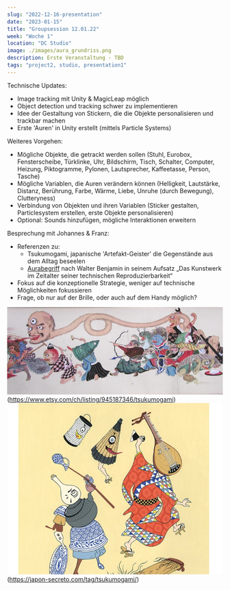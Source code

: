 ```yaml
---
slug: "2022-12-16-presentation"
date: "2023-01-15"
title: "Groupsession 12.01.22"
week: "Woche 1"
location: "DC Studio"
image: ./images/aura_grundriss.png
description: Erste Veranstaltung - TBD
tags: "project2, studio, presentation1"
---
```

Technische Updates:
- Image tracking mit Unity & MagicLeap möglich
- Object detection und tracking schwer zu implementieren
- Idee der Gestaltung von Stickern, die die Objekte personalisieren und trackbar machen
- Erste 'Auren' in Unity erstellt (mittels Particle Systems)

Weiteres Vorgehen:
- Mögliche Objekte, die getrackt werden sollen (Stuhl, Eurobox, Fensterscheibe, Türklinke, Uhr, Bildschirm, Tisch, Schalter, Computer, Heizung, Piktogramme, Pylonen, Lautsprecher, Kaffeetasse, Person, Tasche)
- Mögliche Variablen, die Auren verändern können (Helligkeit, Lautstärke, Distanz, Berührung, Farbe, Wärme, Liebe, Unruhe (durch Bewegung), Clutteryness)
- Verbindung von Objekten und ihren Variablen (Sticker gestalten, Particlesystem erstellen, erste Objekte personalisieren)
- Optional: Sounds hinzufügen, mögliche Interaktionen erweitern

Besprechung mit Johannes & Franz:
- Referenzen zu:
    - Tsukumogami, japanische 'Artefakt-Geister' die Gegenstände aus dem Alltag beseelen
    - [Aurabegriff](https://de.wikipedia.org/wiki/Aura_(Benjamin)) nach Walter Benjamin in seinem Aufsatz „Das Kunstwerk im Zeitalter seiner technischen Reproduzierbarkeit“
- Fokus auf die konzeptionelle Strategie, weniger auf technische Möglichkeiten fokussieren
- Frage, ob nur auf der Brille, oder auch auf dem Handy möglich?

![Tsukumogami](./images/tsukumogami-hyakkiyagyo.png)(https://www.etsy.com/ch/listing/945187346/tsukumogami)
![Tsukumogami](./images/tsukumogami.png)(https://japon-secreto.com/tag/tsukumogami/)
